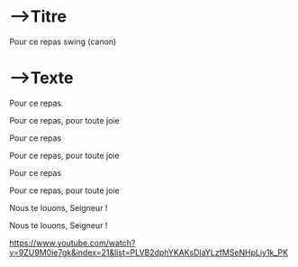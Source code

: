 

# -->Titre

Pour ce repas swing (canon)



# -->Texte



Pour ce repas

Pour ce repas, pour toute joie



Pour ce repas

Pour ce repas, pour toute joie



Pour ce repas

Pour ce repas, pour toute joie



Nous te louons, Seigneur !

Nous te louons, Seigneur !



https://www.youtube.com/watch?v=9ZU9M0ie7gk&index=21&list=PLVB2dphYKAKsDlaYLzfMSeNHpLiy1k_PK

